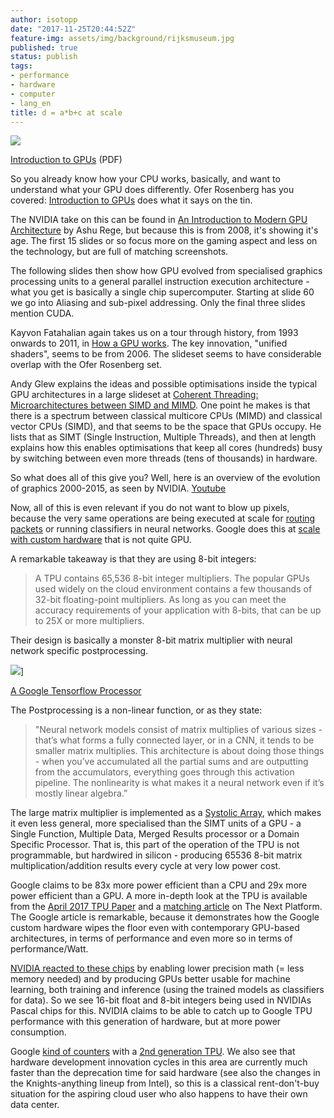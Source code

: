 ```yaml
---
author: isotopp
date: "2017-11-25T20:44:52Z"
feature-img: assets/img/background/rijksmuseum.jpg
published: true
status: publish
tags:
- performance
- hardware
- computer
- lang_en
title: d = a*b+c at scale
---
```

![](/uploads/2017/11/dabc.png)

[Introduction to GPUs](http://haifux.org/lectures/267/Introduction-to-GPUs.pdf) (PDF)

So you already know how your CPU works, basically, and want to understand
what your GPU does differently. Ofer Rosenberg has you covered:
[Introduction to GPUs](http://haifux.org/lectures/267/Introduction-to-GPUs.pdf) does what it
says on the tin. 

The NVIDIA take on this can be found in [An Introduction to Modern GPU
Architecture](http://download.nvidia.com/developer/cuda/seminar/TDCI_Arch.pdf)
by Ashu Rege, but because this is from 2008, it's showing it's age. The
first 15 slides or so focus more on the gaming aspect and less on the
technology, but are full of matching screenshots. 

The following slides then show how GPU evolved from specialised graphics
processing units to a general parallel instruction execution architecture -
what you get is basically a single chip supercomputer. Starting at slide 60
we go into Aliasing and sub-pixel addressing. Only the final three slides
mention CUDA. 

Kayvon Fatahalian again takes us on a tour through history, from 1993
onwards to 2011, in 
[How a GPU works](https://www.cs.cmu.edu/afs/cs/academic/class/15462-f11/www/lec_slides/lec19.pdf).
The key innovation, "unified shaders", seems to be from 2006. The slideset
seems to have considerable overlap with the Ofer Rosenberg set. 

Andy Glew explains the ideas and possible optimisations inside the typical
GPU architectures in a large slideset at 
[Coherent Threading: Microarchitectures between SIMD and MIMD](https://parlab.eecs.berkeley.edu/sites/all/parlab/files/20090827-glew-vector.pdf).
One point he makes is that there is a spectrum between classical multicore
CPUs (MIMD) and classical vector CPUs (SIMD), and that seems to be the space
that GPUs occupy. He lists that as SIMT (Single Instruction, Multiple
Threads), and then at length explains how this enables optimisations that
keep all cores (hundreds) busy by switching between even more threads (tens
of thousands) in hardware. 

So what does all of this give you? Well, here is an overview of the
evolution of graphics 2000-2015, as seen by NVIDIA.
[Youtube](https://www.youtube.com/watch?v=6QJvAiCHXqc)

Now, all of this is even relevant if you do not want to blow up pixels,
because the very same operations are being executed at scale for 
[routing packets](https://www.youtube.com/watch?v=df2_72wjEdw) or running classifiers
in neural networks. Google does this at
[scale with custom hardware](https://cloud.google.com/blog/big-data/2017/05/an-in-depth-look-at-googles-first-tensor-processing-unit-tpu)
that is not quite GPU.

A remarkable takeaway is that they are using 8-bit integers:

> A TPU contains 65,536 8-bit integer multipliers. The popular GPUs used
> widely on the cloud environment contains a few thousands of 32-bit
> floating-point multipliers. As long as you can meet the accuracy
> requirements of your application with 8-bits, that can be up to 25X or
> more multipliers.

Their design is basically a monster 8-bit matrix multiplier with neural
network specific postprocessing. 

![](/uploads/2017/11/tpu-15.png)]

[A Google Tensorflow Processor](https://cloud.google.com/blog/big-data/2017/05/an-in-depth-look-at-googles-first-tensor-processing-unit-tpu)

The Postprocessing is a non-linear function, or as they state:

> "Neural network models consist of matrix multiplies of various sizes - 
> that’s what forms a fully connected layer, or in a CNN, it tends to be
> smaller matrix multiplies. This architecture is about doing those things - 
> when you’ve accumulated all the partial sums and are outputting from
> the accumulators, everything goes through this activation pipeline. The
> nonlinearity is what makes it a neural network even if it’s mostly
> linear algebra.”

The large matrix multiplier is implemented as a 
[Systolic Array](https://en.wikipedia.org/wiki/Systolic_array), which makes it even
less general, more specialised than the SIMT units of a GPU -  a Single
Function, Multiple Data, Merged Results processor or a Domain Specific
Processor. That is, this part of the operation of the TPU is not
programmable, but hardwired in silicon - producing 65536 8-bit matrix
multiplication/addition results every cycle at very low power cost. 

Google claims to be 83x more power efficient than a CPU and 29x more power
efficient than a GPU. A more in-depth look at the TPU is available from the
[April 2017 TPU Paper](https://arxiv.org/abs/1704.04760) and a 
[matching article](https://www.nextplatform.com/2017/04/05/first-depth-look-googles-tpu-architecture/)
on The Next Platform. The Google article is remarkable, because it
demonstrates how the Google custom hardware wipes the floor even with
contemporary GPU-based architectures, in terms of performance and even more
so in terms of performance/Watt. 

[NVIDIA reacted to these chips](https://www.nextplatform.com/2017/04/12/googles-tpu-investment-make-sense-going-forward/)
by enabling lower precision math (= less memory needed) and by producing
GPUs better usable for machine learning, both training and inference (using
the trained models as classifiers for data). So we see 16-bit float and
8-bit integers being used in NVIDIAs Pascal chips for this. NVIDIA claims to
be able to catch up to Google TPU performance with this generation of
hardware, but at more power consumption. 

Google [kind of counters](https://blog.google/topics/google-cloud/google-cloud-offer-tpus-machine-learning/)
with a [2nd generation TPU](https://www.nextplatform.com/2017/05/22/hood-googles-tpu2-machine-learning-clusters/).
We also see that hardware development innovation cycles in this area are
currently much faster than the deprecation time for said hardware (see also
the changes in the Knights-anything lineup from Intel), so this is a
classical rent-don't-buy situation for the aspiring cloud user who also
happens to have their own data center.
